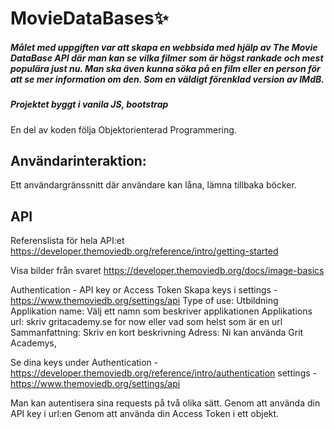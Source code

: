 
# MovieDataBases✨
##### Målet med uppgiften var att   skapa en webbsida med hjälp av  The Movie DataBase API där man kan se vilka filmer som är högst rankade och mest populära just nu. Man ska även kunna söka på en film eller en person för att se mer information om den. Som en väldigt förenklad version av IMdB. 


##### Projektet byggt i vanila  JS, bootstrap
En del av koden följa Objektorienterad Programmering. 


## Användarinteraktion:
Ett användargränssnitt där användare kan låna, lämna  tillbaka böcker.

## API 
Referenslista för hela API:et
https://developer.themoviedb.org/reference/intro/getting-started 

Visa bilder från svaret
https://developer.themoviedb.org/docs/image-basics 

Authentication - API key or  Access Token
Skapa keys i settings - https://www.themoviedb.org/settings/api 
Type of use: Utbildning
Applikation name: Välj ett namn som beskriver applikationen
Applikations url:  skriv gritacademy.se for now eller vad som helst som är en url
Sammanfattning: Skriv en kort beskrivning
Adress: Ni kan använda Grit Academys, 

Se dina keys under 
Authentication - https://developer.themoviedb.org/reference/intro/authentication 
settings - https://www.themoviedb.org/settings/api 

Man kan autentisera sina requests på två olika sätt. 
Genom att använda din API key i url:en
Genom att använda din Access Token i ett objekt.

